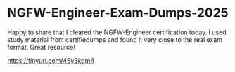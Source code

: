 # NGFW-Engineer-Exam-Dumps-2025
Happy to share that I cleared the NGFW-Engineer certification today. I used study material from certifiedumps and found it very close to the real exam format. Great resource!

https://tinyurl.com/45v3kdm4
